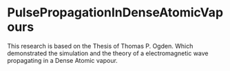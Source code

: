 # PulsePropagationInDenseAtomicVapours
This research is based on the Thesis of Thomas P. Ogden. Which demonstrated the simulation and the theory of a electromagnetic wave propagating in a Dense Atomic vapour.

